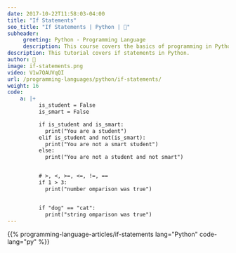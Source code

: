 ```yaml
---
date: 2017-10-22T11:58:03-04:00
title: "If Statements"
seo_title: "If Statements | Python | 🦒"
subheader:
     greeting: Python - Programming Language
     description: This course covers the basics of programming in Python. Work your way through the videos/articles and I'll teach you everything you need to know to start your programming journey!
description: This tutorial covers if statements in Python.
author: 🦒
image: if-statements.png
video: V1w7QAUVqQI
url: /programming-languages/python/if-statements/
weight: 16
code:
    a: |+
          is_student = False
          is_smart = False

          if is_student and is_smart:
            print("You are a student")
          elif is_student and not(is_smart):
            print("You are not a smart student")
          else:
            print("You are not a student and not smart")


          # >, <, >=, <=, !=, ==
          if 1 > 3:
            print("number omparison was true")


          if "dog" == "cat":
            print("string omparison was true")
---
```


{{% programming-language-articles/if-statements lang="Python" code-lang="py" %}}
